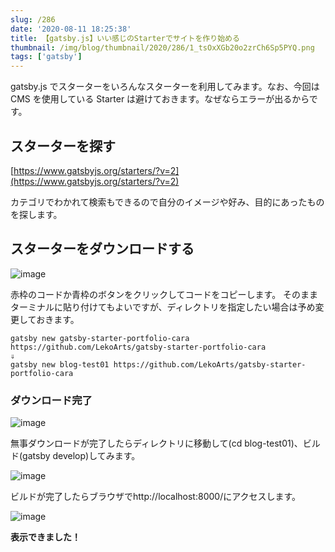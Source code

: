```yaml
---
slug: /286
date: '2020-08-11 18:25:38'
title: 【gatsby.js】いい感じのStarterでサイトを作り始める
thumbnail: /img/blog/thumbnail/2020/286/1_tsOxXGb20o2zrCh6Sp5PYQ.png
tags: ['gatsby']
---
```

gatsby.js でスターターをいろんなスターターを利用してみます。なお、今回は CMS を使用している Starter は避けておきます。なぜならエラーが出るからです。

## スターターを探す

[https://www.gatsbyjs.org/starters/?v=2](https://www.gatsbyjs.org/starters/?v=2)

カテゴリでわかれて検索もできるので自分のイメージや好み、目的にあったものを探します。

## スターターをダウンロードする

![image](/img/blog/contents/2020/08/1.jpg)

赤枠のコードか青枠のボタンをクリックしてコードをコピーします。
そのままターミナルに貼り付けてもよいですが、ディレクトリを指定したい場合は予め変更しておきます。

```
gatsby new gatsby-starter-portfolio-cara https://github.com/LekoArts/gatsby-starter-portfolio-cara
⇓
gatsby new blog-test01 https://github.com/LekoArts/gatsby-starter-portfolio-cara
```

### ダウンロード完了

![image](/img/blog/contents/2020/08/image-1.png)

無事ダウンロードが完了したらディレクトリに移動して(cd blog-test01)、ビルド(gatsby develop)してみます。

![image](/img/blog/contents/2020/08/image-17.png)

ビルドが完了したらブラウザでhttp\://localhost:8000/にアクセスします。

![image](/img/blog/contents/2020/08/image-18.png)

**表示できました！**
